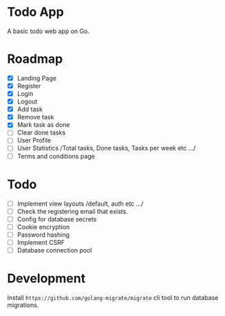 # Todo App

A basic todo web app on Go.

# Roadmap

- [x] Landing Page
- [x] Register
- [x] Login
- [x] Logout
- [x] Add task
- [x] Remove task
- [x] Mark task as done
- [ ] Clear done tasks
- [ ] User Profile
- [ ] User Statistics /Total tasks, Done tasks, Tasks per week etc .../
- [ ] Terms and conditions page

# Todo

- [ ] Implement view layouts /default, auth etc .../
- [ ] Check the registering email that exists.
- [ ] Config for database secrets
- [ ] Cookie encryption
- [ ] Password hashing
- [ ] Implement CSRF
- [ ] Database connection pool

# Development

Install `https://github.com/golang-migrate/migrate` cli tool to run database migrations.